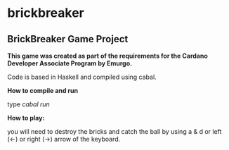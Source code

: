 # brickbreaker
## BrickBreaker Game Project

**This game was created as part of the requirements for the Cardano Developer Associate Program by Emurgo.**

Code is based in Haskell and compiled using cabal.


**How to compile and run**

type *cabal run*

**How to play:**

you will need to destroy the bricks and catch the ball by using a & d or left (<-) or right (->) arrow of the keyboard.

